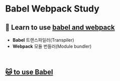 # Babel Webpack Study
## 🦓 Learn to use [babel and webpack](https://www.notion.so/Babel-Webpack-55fc183ea69b41fd81ae62814892d399)

- **Babel** 트랜스파일러(Transpiler) 
- **Webpack** 모듈 번들러(Module bundler) 

<br/>

## [🐱 to use Babel](https://www.notion.so/bepyan/Babel-ES6-eded8a435dfb4838ac6892c09ec9c134)

